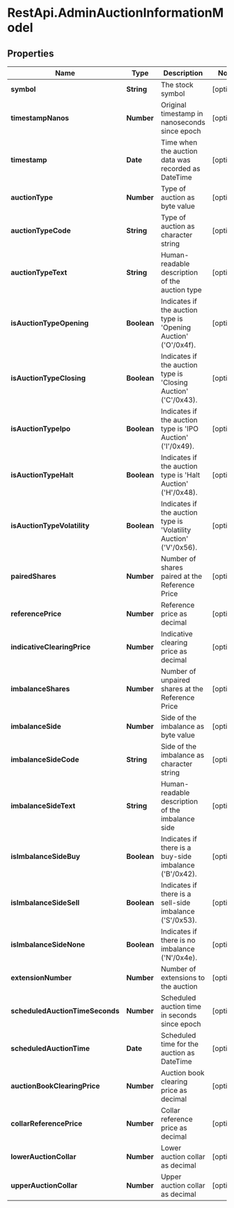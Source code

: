 # RestApi.AdminAuctionInformationModel

## Properties

Name | Type | Description | Notes
------------ | ------------- | ------------- | -------------
**symbol** | **String** | The stock symbol | [optional] 
**timestampNanos** | **Number** | Original timestamp in nanoseconds since epoch | [optional] 
**timestamp** | **Date** | Time when the auction data was recorded as DateTime | [optional] 
**auctionType** | **Number** | Type of auction as byte value | [optional] 
**auctionTypeCode** | **String** | Type of auction as character string | [optional] 
**auctionTypeText** | **String** | Human-readable description of the auction type | [optional] 
**isAuctionTypeOpening** | **Boolean** | Indicates if the auction type is &#39;Opening Auction&#39; (&#39;O&#39;/0x4f). | [optional] 
**isAuctionTypeClosing** | **Boolean** | Indicates if the auction type is &#39;Closing Auction&#39; (&#39;C&#39;/0x43). | [optional] 
**isAuctionTypeIpo** | **Boolean** | Indicates if the auction type is &#39;IPO Auction&#39; (&#39;I&#39;/0x49). | [optional] 
**isAuctionTypeHalt** | **Boolean** | Indicates if the auction type is &#39;Halt Auction&#39; (&#39;H&#39;/0x48). | [optional] 
**isAuctionTypeVolatility** | **Boolean** | Indicates if the auction type is &#39;Volatility Auction&#39; (&#39;V&#39;/0x56). | [optional] 
**pairedShares** | **Number** | Number of shares paired at the Reference Price | [optional] 
**referencePrice** | **Number** | Reference price as decimal | [optional] 
**indicativeClearingPrice** | **Number** | Indicative clearing price as decimal | [optional] 
**imbalanceShares** | **Number** | Number of unpaired shares at the Reference Price | [optional] 
**imbalanceSide** | **Number** | Side of the imbalance as byte value | [optional] 
**imbalanceSideCode** | **String** | Side of the imbalance as character string | [optional] 
**imbalanceSideText** | **String** | Human-readable description of the imbalance side | [optional] 
**isImbalanceSideBuy** | **Boolean** | Indicates if there is a buy-side imbalance (&#39;B&#39;/0x42). | [optional] 
**isImbalanceSideSell** | **Boolean** | Indicates if there is a sell-side imbalance (&#39;S&#39;/0x53). | [optional] 
**isImbalanceSideNone** | **Boolean** | Indicates if there is no imbalance (&#39;N&#39;/0x4e). | [optional] 
**extensionNumber** | **Number** | Number of extensions to the auction | [optional] 
**scheduledAuctionTimeSeconds** | **Number** | Scheduled auction time in seconds since epoch | [optional] 
**scheduledAuctionTime** | **Date** | Scheduled time for the auction as DateTime | [optional] 
**auctionBookClearingPrice** | **Number** | Auction book clearing price as decimal | [optional] 
**collarReferencePrice** | **Number** | Collar reference price as decimal | [optional] 
**lowerAuctionCollar** | **Number** | Lower auction collar as decimal | [optional] 
**upperAuctionCollar** | **Number** | Upper auction collar as decimal | [optional] 


